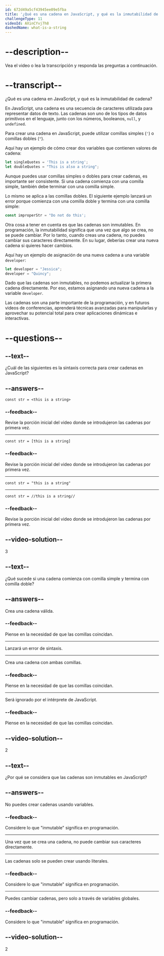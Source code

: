 ```yaml
---
id: 672d49a5cf43945ee09e5fba
title: '¿Qué es una cadena en JavaScript, y qué es la inmutabilidad de cadena?'
challengeType: 11
videoId: AXinCYvj7h8
dashedName: what-is-a-string
---
```


# --description--

Vea el video o lea la transcripción y responda las preguntas a continuación.

# --transcript--

¿Qué es una cadena en JavaScript, y qué es la inmutabilidad de cadena?

En JavaScript, una cadena es una secuencia de caracteres utilizada para representar datos de texto. Las cadenas son uno de los tipos de datos primitivos en el lenguaje, junto con los números, booleanos, `null`, y `undefined`.

Para crear una cadena en JavaScript, puede utilizar comillas simples (`'`) o comillas dobles (`"`).

Aquí hay un ejemplo de cómo crear dos variables que contienen valores de cadena:

```js
let singleQuotes = 'This is a string';
let doubleQuotes = "This is also a string";
```

Aunque puedes usar comillas simples o dobles para crear cadenas, es importante ser consistente. Si una cadena comienza con una comilla simple, también debe terminar con una comilla simple.

Lo mismo se aplica a las comillas dobles. El siguiente ejemplo lanzará un error porque comienza con una comilla doble y termina con una comilla simple:

```js
const improperStr = "Do not do this';
```

Otra cosa a tener en cuenta es que las cadenas son inmutables. En programación, la inmutabilidad significa que una vez que algo se crea, no se puede cambiar. Por lo tanto, cuando creas una cadena, no puedes cambiar sus caracteres directamente. En su lugar, deberías crear una nueva cadena si quieres hacer cambios.

Aquí hay un ejemplo de asignación de una nueva cadena a una variable `developer`:

```js
let developer = "Jessica";
developer = "Quincy";
```

Dado que las cadenas son inmutables, no podemos actualizar la primera cadena directamente. Por eso, estamos asignando una nueva cadena a la variable `developer`.

Las cadenas son una parte importante de la programación, y en futuros videos de conferencias, aprenderá técnicas avanzadas para manipularlas y aprovechar su potencial total para crear aplicaciones dinámicas e interactivas.

# --questions--

## --text--

¿Cuál de las siguientes es la sintaxis correcta para crear cadenas en JavaScript?

## --answers--

`const str = <this is a string>`

### --feedback--

Revise la porción inicial del video donde se introdujeron las cadenas por primera vez.

---

`const str = [this is a string]`

### --feedback--

Revise la porción inicial del video donde se introdujeron las cadenas por primera vez.

---

`const str = "this is a string"`

---

`const str = //this is a string//`

### --feedback--

Revise la porción inicial del video donde se introdujeron las cadenas por primera vez.

## --video-solution--

3

## --text--

¿Qué sucede si una cadena comienza con comilla simple y termina con comilla doble?

## --answers--

Crea una cadena válida.

### --feedback--

Piense en la necesidad de que las comillas coincidan.

---

Lanzará un error de sintaxis.

---

Crea una cadena con ambas comillas.

### --feedback--

Piense en la necesidad de que las comillas coincidan.

---

Será ignorado por el intérprete de JavaScript.

### --feedback--

Piense en la necesidad de que las comillas coincidan.

## --video-solution--

2

## --text--

¿Por qué se considera que las cadenas son inmutables en JavaScript?

## --answers--

No puedes crear cadenas usando variables.

### --feedback--

Considere lo que "inmutable" significa en programación.

---

Una vez que se crea una cadena, no puede cambiar sus caracteres directamente.

---

Las cadenas solo se pueden crear usando literales.

### --feedback--

Considere lo que "inmutable" significa en programación.

---

Puedes cambiar cadenas, pero solo a través de variables globales.

### --feedback--

Considere lo que "inmutable" significa en programación.

## --video-solution--

2
